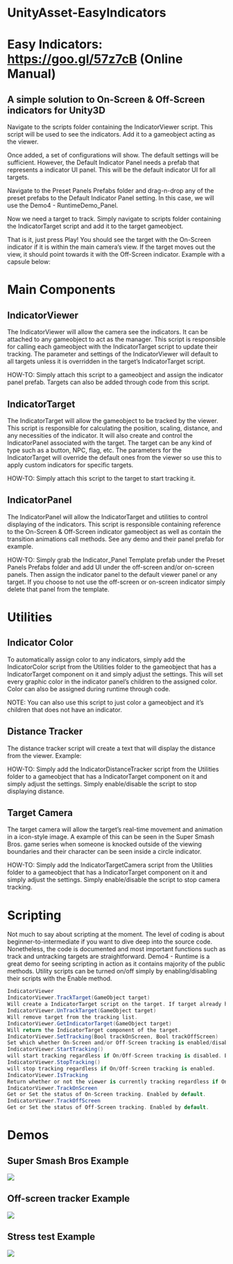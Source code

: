 # UnityAsset-EasyIndicators

# Easy Indicators: https://goo.gl/57z7cB (Online Manual)

## A simple solution to On-Screen & Off-Screen indicators for Unity3D

Navigate to the scripts folder containing the IndicatorViewer script. This script will be used to see the indicators. Add it to a gameobject acting as the viewer.

Once added, a set of configurations will show. The default settings will be sufficient. However, the Default Indicator Panel needs a prefab that represents a indicator UI panel. This will be the default indicator UI for all targets.

Navigate to the Preset Panels Prefabs folder and drag-n-drop any of the preset prefabs to the Default Indicator Panel setting. In this case, we will use the Demo4 - RuntimeDemo_Panel.

Now we need a target to track. Simply navigate to scripts folder containing the IndicatorTarget script and add it to the target gameobject.

That is it, just press Play! You should see the target with the On-Screen indicator if it is within the main camera’s view. If the target moves out the view, it should point towards it with the Off-Screen indicator. Example with a capsule below:

# Main Components
## IndicatorViewer
The IndicatorViewer will allow the camera see the indicators. It can be attached to any gameobject to act as the manager. This script is responsible for calling each gameobject with the IndicatorTarget script to update their tracking. The parameter and settings of the IndicatorViewer will default to all targets unless it is overridden in the target’s IndicatorTarget script.


HOW-TO: Simply attach this script to a gameobject and assign the indicator panel prefab. Targets can also be added through code from this script.

## IndicatorTarget
The IndicatorTarget will allow the gameobject to be tracked by the viewer. This script is responsible for calculating the position, scaling, distance, and any necessities of the indicator. It will also create and control the IndicatorPanel associated with the target. The target can be any kind of type such as a button, NPC, flag, etc. The parameters for the IndicatorTarget will override the default ones from the viewer so use this to apply custom indicators for specific targets.


HOW-TO: Simply attach this script to the target to start tracking it.

## IndicatorPanel
The IndicatorPanel will allow the IndicatorTarget and utilities to control displaying of the indicators. This script is responsible containing reference to the On-Screen & Off-Screen indicator gameobject as well as contain the transition animations call methods. See any demo and their panel prefab for example.


HOW-TO: Simply grab the Indicator_Panel Template prefab under the Preset Panels Prefabs folder and add UI under the off-screen and/or on-screen panels. Then assign the indicator panel to the default viewer panel or any target. If you choose to not use the off-screen or on-screen indicator simply delete that panel from the template.

# Utilities
## Indicator Color
To automatically assign color to any indicators, simply add the IndicatorColor script from the Utilities folder to the gameobject that has a IndicatorTarget component on it and simply adjust the settings. This will set every graphic color in the indicator panel’s children to the assigned color. Color can also be assigned during runtime through code.

NOTE: You can also use this script to just color a gameobject and it’s children that does not have an indicator.

## Distance Tracker
The distance tracker script will create a text that will display the distance from the viewer. Example:

HOW-TO: Simply add the IndicatorDistanceTracker script from the Utilities folder to a gameobject that has a IndicatorTarget component on it and simply adjust the settings. Simply enable/disable the script to stop displaying distance.

## Target Camera
The target camera will allow the target’s real-time movement and animation in a icon-style image. A example of this can be seen in the Super Smash Bros. game series when someone is knocked outside of the viewing boundaries and their character can be seen inside a circle indicator.

HOW-TO: Simply add the IndicatorTargetCamera script from the Utilities folder to a gameobject that has a IndicatorTarget component on it and simply adjust the settings. Simply enable/disable the script to stop camera tracking.

# Scripting
Not much to say about scripting at the moment. The level of coding is about beginner-to-intermediate if you want to dive deep into the source code. Nonetheless, the code is documented and most important functions such as track and untracking targets are straightforward. Demo4 - Runtime is a great demo for seeing scripting in action as it contains majority of the public methods. Utility scripts can be turned on/off simply by enabling/disabling their scripts with the Enable method.

```C#
IndicatorViewer
IndicatorViewer.TrackTarget(GameObject target)
Will create a IndicatorTarget script on the target. If target already has an IndicatorTarget script attached, then the target will be added to the tracking list if not added already.
IndicatorViewer.UnTrackTarget(GameObject target)
Will remove target from the tracking list.
IndicatorViewer.GetIndicatorTarget(GameObject target)
Will return the IndicatorTarget component of the target.
IndicatorViewer.SetTracking(Bool trackOnScreen, Bool trackOffScreen)
Set which whether On-Screen and/or Off-Screen tracking is enabled/disabled.
IndicatorViewer.StartTracking()
will start tracking regardless if On/Off-Screen tracking is disabled. Enabled by default.
IndicatorViewer.StopTracking()
will stop tracking regardless if On/Off-Screen tracking is enabled.
IndicatorViewer.IsTracking
Return whether or not the viewer is currently tracking regardless if On/Off-Screen tracking is enabled.
IndicatorViewer.TrackOnScreen
Get or Set the status of On-Screen tracking. Enabled by default.
IndicatorViewer.TrackOffScreen
Get or Set the status of Off-Screen tracking. Enabled by default.
```

# Demos
## Super Smash Bros Example
<img src='./media/13 - m5rxKGP.gif'>

## Off-screen tracker Example
<img src='./media/14 - Y1TNHw6.gif'>

## Stress test Example
<img src='./media/ezgif-5-32aaac91a9.gif'>
